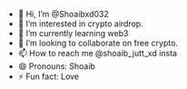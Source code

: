 - 👋 Hi, I’m @Shoaibxd032
- 👀 I’m interested in crypto airdrop.
- 🌱 I’m currently learning web3
- 💞️ I’m looking to collaborate on free crypto.
- 📫 How to reach me @shoaib_jutt_xd insta
- 😄 Pronouns: Shoaib
- ⚡ Fun fact: Love

<!---
Shoaibxd032/Shoaibxd032 is a ✨ special ✨ repository because its `README.md` (this file) appears on your GitHub profile.
You can click the Preview link to take a look at your changes.
--->

